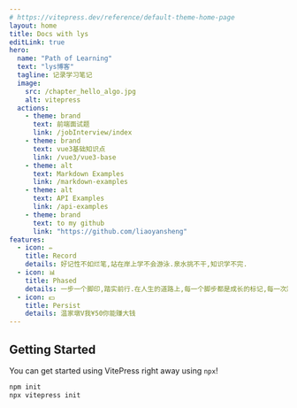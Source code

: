 ```yaml
---
# https://vitepress.dev/reference/default-theme-home-page
layout: home
title: Docs with lys
editLink: true
hero:
  name: "Path of Learning"
  text: "lys博客"
  tagline: 记录学习笔记
  image:
    src: /chapter_hello_algo.jpg
    alt: vitepress
  actions:
    - theme: brand
      text: 前端面试题
      link: /jobInterview/index
    - theme: brand
      text: vue3基础知识点
      link: /vue3/vue3-base
    - theme: alt
      text: Markdown Examples
      link: /markdown-examples
    - theme: alt
      text: API Examples
      link: /api-examples
    - theme: brand
      text: to my github
      link: "https://github.com/liaoyansheng"
features:
  - icon: ✏️
    title: Record
    details: 好记性不如烂笔,站在岸上学不会游泳.泉水挑不干,知识学不完.
  - icon: 📊
    title: Phased
    details: 一步一个脚印,踏实前行.在人生的道路上,每一个脚步都是成长的标记,每一次踏出的力量都是向目标迈进的驱动力.
  - icon: 💵
    title: Persist
    details: 温家墩V我¥50你能赚大钱
---
```


## Getting Started

You can get started using VitePress right away using `npx`!

```sh
npm init
npx vitepress init
```